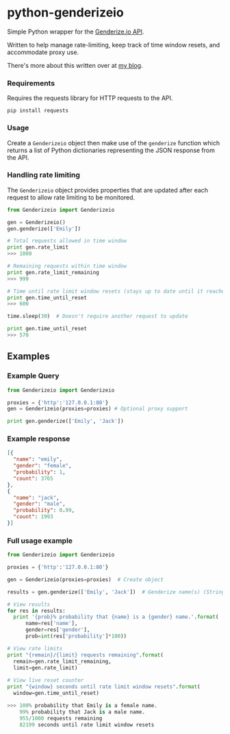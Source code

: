 # python-genderizeio

Simple Python wrapper for the [Genderize.io API](https://genderize.io).

Written to help manage rate-limiting, keep track of time window resets, and accommodate proxy use.

There's more about this written over at [my blog](https://benjihughes.co.uk/blog/determine-the-gender-of-a-first-name-using-python/).

### Requirements
    
Requires the requests library for HTTP requests to the API.
	
    pip install requests
	

### Usage

Create a `Genderizeio` object then make use of the `genderize` function which returns a list of Python dictionaries representing the JSON response from the API.


### Handling rate limiting

The `Genderizeio` object provides properties that are updated after each request to allow rate limiting to be monitored.

```python
from Genderizeio import Genderizeio

gen = Genderizeio()
gen.genderize(['Emily']) 

# Total requests allowed in time window
print gen.rate_limit
>>> 1000

# Remaining requests within time window
print gen.rate_limit_remaining
>>> 999

# Time until rate limit window resets (stays up to date until it reaches 0)
print gen.time_until_reset  
>>> 600

time.sleep(30)  # Doesn't require another request to update

print gen.time_until_reset  
>>> 570

```


## Examples


### Example Query
```python
from Genderizeio import Genderizeio

proxies = {'http':'127.0.0.1:80'}
gen = Genderizeio(proxies=proxies) # Optional proxy support

print gen.genderize(['Emily', 'Jack']) 
```


### Example response
```json
[{
  "name": "emily",
  "gender": "female",
  "probability": 1,
  "count": 3765
},
{
  "name": "jack",
  "gender": "male",
  "probability": 0.99,
  "count": 1993
}]
```

	
### Full usage example

  ```python
from Genderizeio import Genderizeio

proxies = {'http':'127.0.0.1:80'}

gen = Genderizeio(proxies=proxies)  # Create object

results = gen.genderize(['Emily', 'Jack'])  # Genderize name(s) (String or List)

# View results
for res in results:
    print '{prob}% probability that {name} is a {gender} name.'.format(
        name=res['name'],
        gender=res['gender'],
        prob=int(res['probability']*100))

# View rate limits
print "{remain}/{limit} requests remaining".format(
    remain=gen.rate_limit_remaining,
    limit=gen.rate_limit)
    
# View live reset counter
print "{window} seconds until rate limit window resets".format(
    window=gen.time_until_reset)

>>> 100% probability that Emily is a female name.
      99% probability that Jack is a male name.
      955/1000 requests remaining
      82199 seconds until rate limit window resets
```
